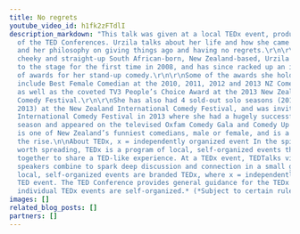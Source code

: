 ```yaml
---
title: No regrets
youtube_video_id: h1fk2zFTdlI
description_markdown: "This talk was given at a local TEDx event, produced independently
  of the TED Conferences. Urzila talks about her life and how she came to be a comedian
  and her philosophy on giving things ago and having no regrets.\r\n\r\nhttp://www.urzilacarlson.com/\n\nNatural,
  cheeky and straight-up South African-born, New Zealand-based, Urzila Carlson, took
  to the stage for the first time in 2008, and has since racked up an impressive array
  of awards for her stand-up comedy.\r\n\r\nSome of the awards she holds to her name
  include Best Female Comedian at the 2010, 2011, 2012 and 2013 NZ Comedy Guild Awards,
  as well as the coveted TV3 People’s Choice Award at the 2013 New Zealand International
  Comedy Festival.\r\n\r\nShe has also had 4 sold-out solo seasons (2010, 2011, 2012,
  2013) at the New Zealand International Comedy Festival, and was invited to Melbourne
  International Comedy Festival in 2013 where she had a hugely successful sell-out
  season and appeared on the televised Oxfam Comedy Gala and Comedy Up Late.\r\n\r\nUrzila
  is one of New Zealand’s funniest comedians, male or female, and is a true star on
  the rise.\n\nAbout TEDx, x = independently organized event In the spirit of ideas
  worth spreading, TEDx is a program of local, self-organized events that bring people
  together to share a TED-like experience. At a TEDx event, TEDTalks video and live
  speakers combine to spark deep discussion and connection in a small group. These
  local, self-organized events are branded TEDx, where x = independently organized
  TED event. The TED Conference provides general guidance for the TEDx program, but
  individual TEDx events are self-organized.* (*Subject to certain rules and regulations)"
images: []
related_blog_posts: []
partners: []
---
```

